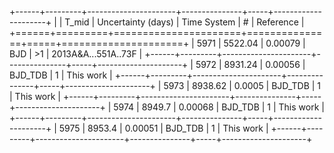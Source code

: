 +------+---------+----------------------+---------------+-----+---------------------+
|      |   T_mid |   Uncertainty (days) | Time System   | #   | Reference           |
+======+=========+======================+===============+=====+=====================+
| 5971 | 5522.04 |              0.00079 | BJD           | >1  | 2013A&A...551A..73F |
+------+---------+----------------------+---------------+-----+---------------------+
| 5972 | 8931.24 |              0.00056 | BJD_TDB       | 1   | This work           |
+------+---------+----------------------+---------------+-----+---------------------+
| 5973 | 8938.62 |              0.0005  | BJD_TDB       | 1   | This work           |
+------+---------+----------------------+---------------+-----+---------------------+
| 5974 | 8949.7  |              0.00068 | BJD_TDB       | 1   | This work           |
+------+---------+----------------------+---------------+-----+---------------------+
| 5975 | 8953.4  |              0.00051 | BJD_TDB       | 1   | This work           |
+------+---------+----------------------+---------------+-----+---------------------+